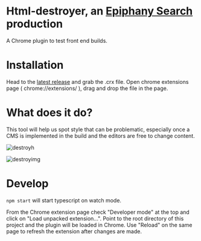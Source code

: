# Html-destroyer, an [Epiphany Search](https://www.epiphanysearch.co.uk/) production
A Chrome plugin to test front end builds.

# Installation
Head to the [latest release](https://github.com/epiphanysearch/Html-destroyer/releases/latest) and grab the .crx file. Open chrome extensions page ( chrome://extensions/ ), drag and drop the file in the page.

# What does it do?
This tool will help us spot style that can be problematic, especially once a CMS is implemented in the build and the editors are free to change content.

![destroyh](https://cloud.githubusercontent.com/assets/1428893/18010941/bf7b024c-6baa-11e6-98ac-64dbfbcf36fc.gif)


![destroyimg](https://cloud.githubusercontent.com/assets/1428893/18010942/bf8066b0-6baa-11e6-9615-81710178e04c.gif)

# Develop
`npm start` will start typescript on watch mode.

From the Chrome extension page check "Developer mode" at the top and click on "Load unpacked extension...". Point to the root directory of this project and the plugin will be loaded in Chrome. Use "Reload" on the same page to refresh the extension after changes are made.
